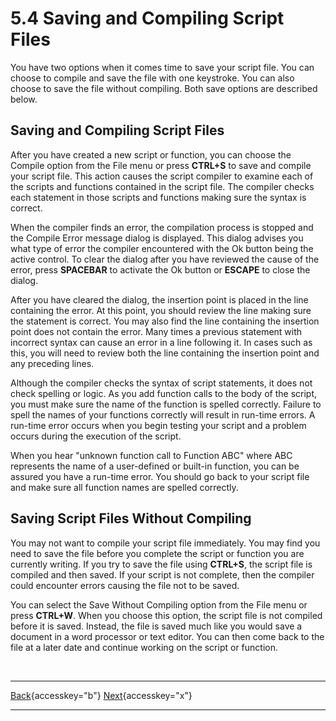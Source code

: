 # 5.4 Saving and Compiling Script Files

You have two options when it comes time to save your script file. You
can choose to compile and save the file with one keystroke. You can also
choose to save the file without compiling. Both save options are
described below.

## Saving and Compiling Script Files

After you have created a new script or function, you can choose the
Compile option from the File menu or press **CTRL+S** to save and
compile your script file. This action causes the script compiler to
examine each of the scripts and functions contained in the script file.
The compiler checks each statement in those scripts and functions making
sure the syntax is correct.

When the compiler finds an error, the compilation process is stopped and
the Compile Error message dialog is displayed. This dialog advises you
what type of error the compiler encountered with the Ok button being the
active control. To clear the dialog after you have reviewed the cause of
the error, press **SPACEBAR** to activate the Ok button or **ESCAPE** to
close the dialog.

After you have cleared the dialog, the insertion point is placed in the
line containing the error. At this point, you should review the line
making sure the statement is correct. You may also find the line
containing the insertion point does not contain the error. Many times a
previous statement with incorrect syntax can cause an error in a line
following it. In cases such as this, you will need to review both the
line containing the insertion point and any preceding lines.

Although the compiler checks the syntax of script statements, it does
not check spelling or logic. As you add function calls to the body of
the script, you must make sure the name of the function is spelled
correctly. Failure to spell the names of your functions correctly will
result in run-time errors. A run-time error occurs when you begin
testing your script and a problem occurs during the execution of the
script.

When you hear \"unknown function call to Function ABC\" where ABC
represents the name of a user-defined or built-in function, you can be
assured you have a run-time error. You should go back to your script
file and make sure all function names are spelled correctly.

## Saving Script Files Without Compiling

You may not want to compile your script file immediately. You may find
you need to save the file before you complete the script or function you
are currently writing. If you try to save the file using **CTRL+S**, the
script file is compiled and then saved. If your script is not complete,
then the compiler could encounter errors causing the file not to be
saved.

You can select the Save Without Compiling option from the File menu or
press **CTRL+W**. When you choose this option, the script file is not
compiled before it is saved. Instead, the file is saved much like you
would save a document in a word processor or text editor. You can then
come back to the file at a later date and continue working on the script
or function.

 

  ---------------------------------------------------------- -- ----------------------------------------------------
  [Back](javascript:window.history.go(-1);){accesskey="b"}      [Next](05-5_InsertingFunctions.htm){accesskey="x"}
  ---------------------------------------------------------- -- ----------------------------------------------------
